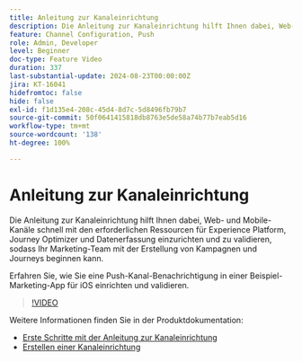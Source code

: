 ```yaml
---
title: Anleitung zur Kanaleinrichtung
description: Die Anleitung zur Kanaleinrichtung hilft Ihnen dabei, Web- und Mobile-Kanäle schnell mit den erforderlichen Ressourcen für Experience Platform, Journey Optimizer und Datenerfassung einzurichten und zu validieren, sodass Ihr Marketing-Team mit der Erstellung von Kampagnen und Journeys beginnen kann. Erfahren Sie, wie Sie eine Push-Kanal-Benachrichtigung in einer Beispiel-Marketing-App für iOS einrichten und validieren.
feature: Channel Configuration, Push
role: Admin, Developer
level: Beginner
doc-type: Feature Video
duration: 337
last-substantial-update: 2024-08-23T00:00:00Z
jira: KT-16041
hidefromtoc: false
hide: false
exl-id: f1d135e4-208c-45d4-8d7c-5d8496fb79b7
source-git-commit: 50f0641415818db8763e5de58a74b77b7eab5d16
workflow-type: tm+mt
source-wordcount: '138'
ht-degree: 100%

---
```


# Anleitung zur Kanaleinrichtung

Die Anleitung zur Kanaleinrichtung hilft Ihnen dabei, Web- und Mobile-Kanäle schnell mit den erforderlichen Ressourcen für Experience Platform, Journey Optimizer und Datenerfassung einzurichten und zu validieren, sodass Ihr Marketing-Team mit der Erstellung von Kampagnen und Journeys beginnen kann. 

Erfahren Sie, wie Sie eine Push-Kanal-Benachrichtigung in einer Beispiel-Marketing-App für iOS einrichten und validieren.

>[!VIDEO](https://video.tv.adobe.com/v/3449631/?captions=ger&learn=on)

Weitere Informationen finden Sie in der Produktdokumentation:

* [Erste Schritte mit der Anleitung zur Kanaleinrichtung](https://experienceleague.adobe.com/docs/journey-optimizer/using/configuration/guided-setup/set-mobile-config.html?lang=de)
* [Erstellen einer Kanaleinrichtung](https://experienceleague.adobe.com/docs/journey-optimizer/using/configuration/guided-setup/create-channel-set-up.html?lang=de)
